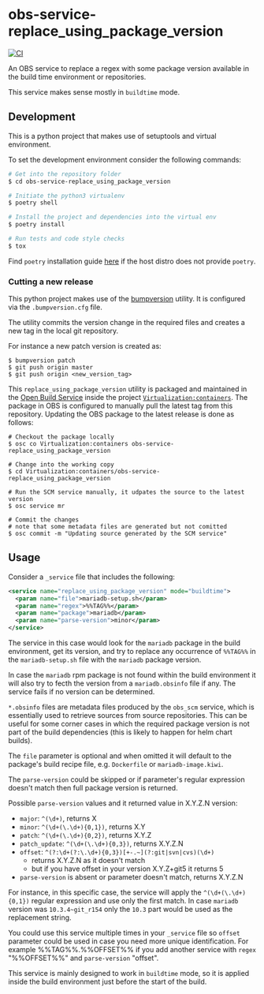 # obs-service-replace_using_package_version

[![CI](https://github.com/openSUSE/obs-service-replace_using_package_version/actions/workflows/ci.yml/badge.svg)](https://github.com/openSUSE/obs-service-replace_using_package_version/actions/workflows/ci.yml)

An OBS service to replace a regex with some package version available
in the build time environment or repositories.

This service makes sense mostly in `buildtime` mode.

## Development

This is a python project that makes use of setuptools and virtual environment.

To set the development environment consider the following commands:

```bash
# Get into the repository folder
$ cd obs-service-replace_using_package_version

# Initiate the python3 virtualenv
$ poetry shell

# Install the project and dependencies into the virtual env
$ poetry install

# Run tests and code style checks
$ tox
```
Find `poetry` installation guide [here](https://python-poetry.org/docs/#installation)
if the host distro does not provide `poetry`.

### Cutting a new release

This python project makes use of the
[bumpversion](https://pypi.org/project/bumpversion/) utility. It is configured
via the `.bumpversion.cfg` file.

The utility commits the version change in the required files and creates a new
tag in the local git repository.

For instance a new patch version is created as:

```ShellSession
$ bumpversion patch
$ git push origin master
$ git push origin <new_version_tag>
```

This `replace_using_package_version` utility is packaged and maintained in the
[Open Build Service](https://build.opensuse.org) inside the project
[`Virtualization:containers`](https://build.opensuse.org/package/show/Virtualization:containers/obs-service-replace_using_package_version). The
package in OBS is configured to manually pull the latest tag from this
repository. Updating the OBS package to the latest release is done as follows:

```ShellSession
# Checkout the package locally
$ osc co Virtualization:containers obs-service-replace_using_package_version

# Change into the working copy
$ cd Virtualization:containers/obs-service-replace_using_package_version

# Run the SCM service manually, it udpates the source to the latest version
$ osc service mr

# Commit the changes
# note that some metadata files are generated but not comitted
$ osc commit -m "Updating source generated by the SCM service"
```

## Usage

Consider a `_service` file that includes the following:

```xml
<service name="replace_using_package_version" mode="buildtime">
  <param name="file">mariadb-setup.sh</param>
  <param name="regex">%%TAG%%</param>
  <param name="package">mariadb</param>
  <param name="parse-version">minor</param>
</service>
```

The service in this case would look for the `mariadb` package in the build
environment, get its version, and try to replace any occurrence of `%%TAG%%`
in the `mariadb-setup.sh` file with the `mariadb` package version.

In case the `mariadb` rpm package is not found within the build environment
it will also try to fecth the version from a `mariadb.obsinfo` file if any.
The service fails if no version can be determined.

`*.obsinfo` files are metadata files produced by the `obs_scm` service, which
is essentially used to retrieve sources from source repositories. This can be
useful for some corner cases in which the required package version is not part
of the build dependencies (this is likely to happen for helm chart builds).

The `file` parameter is optional and when omitted it will default to the
package's build recipe file, e.g. `Dockerfile` or `mariadb-image.kiwi`.

The `parse-version` could be skipped or if parameter's regular expression
doesn't match then full package version is returned.

Possible `parse-version` values and it returned value in X.Y.Z.N version:

* `major`: `^(\d+)`, returns X
* `minor`: `^(\d+(\.\d+){0,1})`, returns X.Y
* `patch`: `^(\d+(\.\d+){0,2})`, returns X.Y.Z
* `patch_update`: `^(\d+(\.\d+){0,3})`, returns X.Y.Z.N
* `offset`: `^(?:\d+(?:\.\d+){0,3})[+-.~](?:git|svn|cvs)(\d+)`
  * returns X.Y.Z.N as it doesn't match
  * but if you have offset in your version X.Y.Z+git5 it returns 5
* `parse-version` is absent or parameter doesn't match, returns X.Y.Z.N

For instance, in this specific case, the service will apply the
`^(\d+(\.\d+){0,1})` regular expression and use only the first match.
In case `mariadb` version was `10.3.4~git_r154` only the `10.3` part would be
used as the replacement string.

You could use this service multiple times in your `_service` file so `offset`
parameter could be used in case you need more unique identification.
For example %%TAG%%.%%OFFSET%% if you add another service with `regex` "%%OFFSET%%"
and `parse-version` "offset".

This service is mainly designed to work in `buildtime` mode, so it is applied
inside the build environment just before the start of the build.
